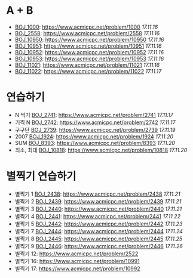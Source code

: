 # A + B
* [BOJ_1000](https://github.com/trashking/Algorithm/tree/master/src/BOJ_1000/): https://www.acmicpc.net/problem/1000 *17.11.16*
* [BOJ_2558](https://github.com/trashking/Algorithm/tree/master/src/BOJ_2558/): https://www.acmicpc.net/problem/2558 *17.11.16*
* [BOJ_10950](https://github.com/trashking/Algorithm/tree/master/src/BOJ_10950/): https://www.acmicpc.net/problem/10950 *17.11.16*
* [BOJ_10951](https://github.com/trashking/Algorithm/tree/master/src/BOJ_10951/): https://www.acmicpc.net/problem/10951 *17.11.16*
* [BOJ_10952](https://github.com/trashking/Algorithm/tree/master/src/BOJ_10952/): https://www.acmicpc.net/problem/10952 *17.11.16*
* [BOJ_10953](https://github.com/trashking/Algorithm/tree/master/src/BOJ_10953/): https://www.acmicpc.net/problem/10953 *17.11.16*
* [BOJ_11021](https://github.com/trashking/Algorithm/tree/master/src/BOJ_11021/): https://www.acmicpc.net/problem/11021 *17.11.16*
* [BOJ_11022](https://github.com/trashking/Algorithm/tree/master/src/BOJ_11022/): https://www.acmicpc.net/problem/11022 *17.11.17*

# 연습하기
* N 찍기 [BOJ_2741](https://github.com/trashking/Algorithm/tree/master/src/BOJ_2741/): https://www.acmicpc.net/problem/2741 *17.11.17*
* 기찍 N [BOJ_2742](https://github.com/trashking/Algorithm/tree/master/src/BOJ_2742/): https://www.acmicpc.net/problem/2742 *17.11.17*
* 구구단 [BOJ_2739](https://github.com/trashking/Algorithm/tree/master/src/BOJ_2739/): https://www.acmicpc.net/problem/2739 *17.11.19*
* 2007 [BOJ_1924](https://github.com/trashking/Algorithm/tree/master/src/BOJ_1924/): https://www.acmicpc.net/problem/1924 *17.11.20*
* SUM [BOJ_8393](https://github.com/trashking/Algorithm/tree/master/src/BOJ_8393/): https://www.acmicpc.net/problem/8393 *17.11.20*
* 최소, 최대 [BOJ_10818](https://github.com/trashking/Algorithm/tree/master/src/BOJ_10818/):  https://www.acmicpc.net/problem/10818 *17.11.20*

# 별찍기 연습하기
* 별찍기 1 [BOJ_2438](https://github.com/trashking/Algorithm/tree/master/src/BOJ_2438/): https://www.acmicpc.net/problem/2438 *17.11.21*
* 별찍기 2 [BOJ_2439](https://github.com/trashking/Algorithm/tree/master/src/BOJ_2439/): https://www.acmicpc.net/problem/2439 *17.11.21*
* 별찍기 3 [BOJ_2440](https://github.com/trashking/Algorithm/tree/master/src/BOJ_2440/): https://www.acmicpc.net/problem/2440 *17.11.21*
* 별찍기 4 [BOJ_2441](https://github.com/trashking/Algorithm/tree/master/src/BOJ_2441/): https://www.acmicpc.net/problem/2441 *17.11.22*
* 별찍기 5 [BOJ_2442](https://github.com/trashking/Algorithm/tree/master/src/BOJ_2442/): https://www.acmicpc.net/problem/2442 *17.11.23*
* 별찍기 7 [BOJ_2444](https://github.com/trashking/Algorithm/tree/master/src/BOJ_2444/): https://www.acmicpc.net/problem/2444 *17.11.24*
* 별찍기 8 [BOJ_2445](https://github.com/trashking/Algorithm/tree/master/src/BOJ_2445/): https://www.acmicpc.net/problem/2445 *17.11.25*
* 별찍기 9 [BOJ_2446](https://github.com/trashking/Algorithm/tree/master/src/BOJ_2446/): https://www.acmicpc.net/problem/2446 *17.11.26*
* 별찍기 12: https://www.acmicpc.net/problem/2522
* 별찍기 16: https://www.acmicpc.net/problem/10991
* 별찍기 17: https://www.acmicpc.net/problem/10992